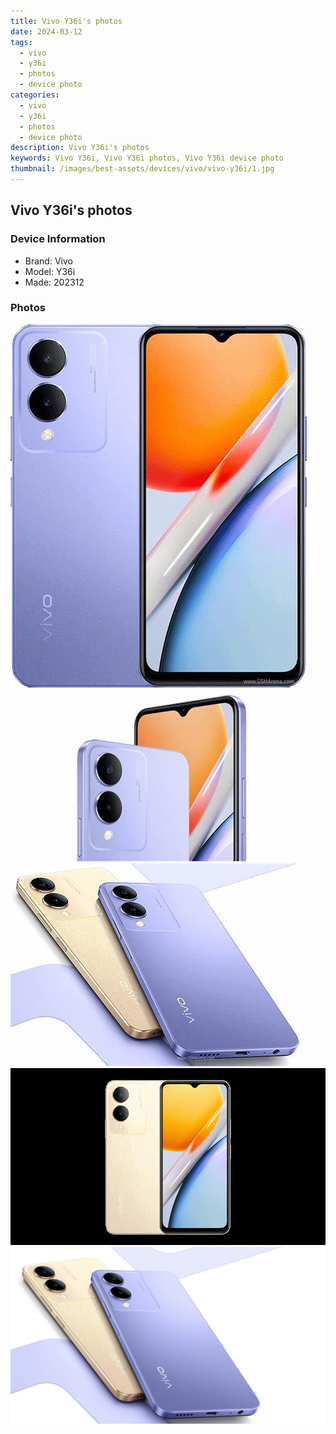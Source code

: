 ```yaml
---
title: Vivo Y36i's photos
date: 2024-03-12
tags: 
  - vivo
  - y36i
  - photos
  - device photo
categories: 
  - vivo
  - y36i
  - photos
  - device photo
description: Vivo Y36i's photos
keywords: Vivo Y36i, Vivo Y36i photos, Vivo Y36i device photo
thumbnail: /images/best-assets/devices/vivo/vivo-y36i/1.jpg
---
```


## Vivo Y36i's photos

### Device Information

- Brand: Vivo
- Model: Y36i
- Made: 202312

### Photos

![/images/best-assets/devices/vivo/vivo-y36i/1.jpg](/images/best-assets/devices/vivo/vivo-y36i/1.jpg)
![/images/best-assets/devices/vivo/vivo-y36i/2.jpg](/images/best-assets/devices/vivo/vivo-y36i/2.jpg)
![/images/best-assets/devices/vivo/vivo-y36i/3.jpg](/images/best-assets/devices/vivo/vivo-y36i/3.jpg)
![/images/best-assets/devices/vivo/vivo-y36i/4.jpg](/images/best-assets/devices/vivo/vivo-y36i/4.jpg)
![/images/best-assets/devices/vivo/vivo-y36i/5.jpg](/images/best-assets/devices/vivo/vivo-y36i/5.jpg)
